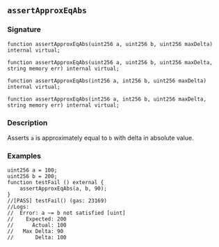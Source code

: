 ## `assertApproxEqAbs`

### Signature

```solidity
function assertApproxEqAbs(uint256 a, uint256 b, uint256 maxDelta) internal virtual;
```

```solidity
function assertApproxEqAbs(uint256 a, uint256 b, uint256 maxDelta, string memory err) internal virtual;
```

```solidity
function assertApproxEqAbs(int256 a, int256 b, uint256 maxDelta) internal virtual;
```

```solidity
function assertApproxEqAbs(int256 a, int256 b, uint256 maxDelta, string memory err) internal virtual;
```

### Description

Asserts `a` is approximately equal to `b` with delta in absolute value.

### Examples

```solidity
uint256 a = 100;
uint256 b = 200;
function testFail () external {
    assertApproxEqAbs(a, b, 90);
}
//[PASS] testFail() (gas: 23169)
//Logs:
//  Error: a ~= b not satisfied [uint]
//    Expected: 200
//      Actual: 100
//   Max Delta: 90
//       Delta: 100
```